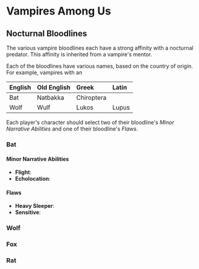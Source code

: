 Vampires Among Us
=================



Nocturnal Bloodlines
--------------------

The various vampire bloodlines each have a strong affinity with a nocturnal predator. This affinity is inherited from a vampire's mentor.

Each of the bloodlines have various names, based on the country of origin. For example, vampires with an 

|English  |Old English  |Greek      |Latin  |
|:--------|:------------|:----------|:------|
|Bat      |Natbakka     |Chiroptera
|Wolf     |Wulf         |Lukos      |Lupus  |

Each player's character should select two of their bloodline's _Minor Narrative Abilities_ and one of their bloodline's _Flaws_.

### Bat

#### Minor Narrative Abilities

* __Flight__: 
* __Echolocation__: 

#### Flaws

* __Heavy Sleeper__: 
* __Sensitive__: 

### Wolf

### Fox

### Rat



